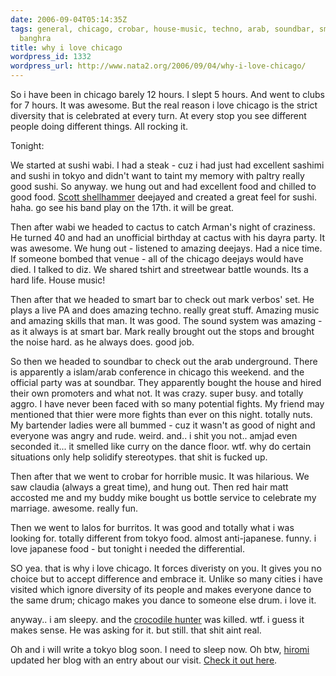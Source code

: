 ```yaml
---
date: 2006-09-04T05:14:35Z
tags: general, chicago, crobar, house-music, techno, arab, soundbar, smartbar, house,
  banghra
title: why i love chicago
wordpress_id: 1332
wordpress_url: http://www.nata2.org/2006/09/04/why-i-love-chicago/
---
```


So i have been in chicago barely 12 hours. I slept 5 hours. And went to clubs for 7 hours. It was awesome. But the real reason i love chicago is the strict diversity that is celebrated at every turn. At every stop you see different people doing different things. All rocking it.

Tonight:

We started at sushi wabi. I had a steak - cuz i had just had excellent sashimi and sushi in tokyo and didn't want to taint my memory with paltry really good sushi.  So anyway. we hung out and had excellent food and chilled to good food. <a href="http://americanfuckingheritage.com/">Scott shellhammer</a> deejayed and created a great feel for sushi. haha. go see his band play on the 17th. it will be great.

Then after wabi we headed to cactus to catch Arman's night of craziness. He turned 40 and had an unofficial birthday at cactus with his dayra party. It was awesome. We hung out - listened to amazing deejays. Had a nice time. If someone bombed that venue - all of the chicago deejays would have died. I talked to diz. We shared tshirt and streetwear battle wounds. Its a hard life. House music!

Then after that we headed to smart bar to check out mark verbos' set. He plays a live PA and does amazing techno. really great stuff. Amazing music and amazing skills that man. It was good. The sound system was amazing - as it always is at smart bar. Mark really brought out the stops and brought the noise hard. as he always does. good job.

So then we headed to soundbar to check out the arab underground. There is apparently a islam/arab conference in chicago this weekend. and the official party was at soundbar. They apparently bought the house and hired their own promoters and what not. It was crazy. super busy. and totally aggro. I have never been faced with so many potential fights. My friend may mentioned that thier were more fights than ever on this night. totally nuts. My bartender ladies were all bummed - cuz it wasn't as good of night and everyone was angry and rude. weird. and.. i shit you not.. amjad even seconded it... it smelled like curry on the dance floor. wtf. why do certain situations only help solidify stereotypes. that shit is fucked up.

Then after that we went to crobar for horrible music. It was hilarious. We saw claudia (always a great time), and hung out. Then red hair matt accosted me and my buddy mike bought us bottle service to celebrate my marriage. awesome. really fun.

Then we went to lalos for burritos. It was good and totally what i was looking for. totally different from tokyo food. almost anti-japanese. funny. i love japanese food - but tonight i needed the differential.

SO yea. that is why i love chicago. It forces diveristy on you. It gives you no choice but to accept difference and embrace it. Unlike so many cities i have visited which ignore diversity of its people and makes everyone dance to the same drum; chicago makes you dance to someone else drum. i love it.

anyway.. i am sleepy. and the <a href="http://www.nzherald.co.nz/section/story.cfm?c_id=2&ObjectID=10399674">crocodile hunter</a> was killed. wtf.  i guess it makes sense. He was asking for it. but still. that shit aint real.

Oh and i will write a tokyo blog soon. I need to sleep now. Oh btw, <a href="http://hirominakazawa.com">hiromi</a> updated her blog with an entry about our visit. <a href="http://hirominakazawa.com/2006/09/03/wow-marriage/">Check it out here</a>.
